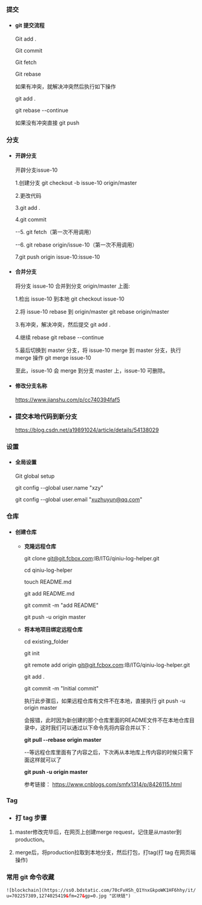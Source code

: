 

### 提交

- #### git 提交流程

  Git add .

  Git commit

  Git fetch

  Git rebase

  如果有冲突，就解决冲突然后执行如下操作

  git add .

   git rebase --continue 

  如果没有冲突直接 git push

 

 ### 分支

- #### 开辟分支

  开辟分支issue-10

  1.创建分支 git checkout -b issue-10 origin/master

  2.更改代码

  3.git add .

  4.git commit

  --5. git fetch（第一次不用调用）

  --6. git rebase origin/issue-10（第一次不用调用）

  7.git push origin issue-10:issue-10

- #### 合并分支

  将分支 issue-10 合并到分支 origin/master 上面:

  1.检出 issue-10 到本地 git checkout issue-10

  2.将 issue-10 rebase 到 origin/master     git rebase origin/master

  3.有冲突，解决冲突，然后提交 git add .

  4.继续 rebase git rebase --continue

  5.最后切换到 master 分支，将 issue-10 merge 到 master 分支，执行 merge 操作 git merge issue-10

  至此，issue-10 会 merge 到分支 master 上，issue-10 可删除。

- #### 修改分支名称

  <https://www.jianshu.com/p/cc740394faf5>

- ### 提交本地代码到新分支

  <https://blog.csdn.net/a19891024/article/details/54138029>

### 设置

- #### 全局设置

  Git global setup

  git config --global user.name "xzy"

  git config --global user.email "xuzhuyun@qq.com"

 

### 仓库

- #### 创建仓库

  - **克隆远程仓库**

    git clone git@git.fcbox.com:IB/ITG/qiniu-log-helper.git

    cd qiniu-log-helper

    touch README.md

    git add README.md

    git commit -m "add README"

    git push -u origin master

  - **将本地项目绑定远程仓库**

    cd existing_folder

    git init

    git remote add origin git@git.fcbox.com:IB/ITG/qiniu-log-helper.git

    git add .

    git commit -m "Initial commit"

    执行此步骤后，如果远程仓库有文件不在本地，直接执行 git push -u origin master

    会报错，此时因为新创建的那个仓库里面的README文件不在本地仓库目录中，这时我们可以通过以下命令先将内容合并以下：

    **git pull --rebase origin master**

    --等远程仓库里面有了内容之后，下次再从本地库上传内容的时候只需下面这样就可以了

    **git push -u origin master**

    参考链接：
    https://www.cnblogs.com/smfx1314/p/8426115.html


### Tag

- ### **打  tag  步骤**


1. master修改完毕后，在网页上创建merge request，记住是从master到production。

2. merge后，将production拉取到本地分支，然后打包，打tag(打 tag 在网页端操作)

 ### 常用 git 命令收藏

```html
![blockchain](https://ss0.bdstatic.com/70cFvHSh_Q1YnxGkpoWK1HF6hhy/it/
u=702257389,1274025419&fm=27&gp=0.jpg "区块链")
```

 

 

 
